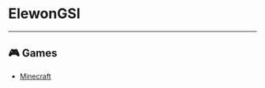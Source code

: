 # ElewonGSI
---

## 🎮 Games
- [Minecraft](https://github.com/Viexsa/ElewonGSI/tree/main/game-servers/Minecraft)